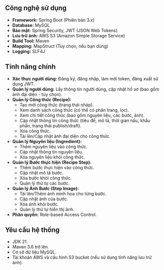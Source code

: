 
## Công nghệ sử dụng

*   **Framework:** Spring Boot (Phiên bản 3.x)
*   **Database:** MySQL 
*   **Bảo mật:** Spring Security, JWT (JSON Web Tokens)
*   **Lưu trữ ảnh:** AWS S3 (Amazon Simple Storage Service)
*   **Build Tool:** Maven
*   **Mapping:** MapStruct (Tùy chọn, nếu bạn dùng)
*   **Logging:** SLF4J

## Tính năng chính

*   **Xác thực người dùng:** Đăng ký, đăng nhập, làm mới token, đăng xuất sử dụng JWT.
*   **Quản lý người dùng:** Lấy thông tin người dùng, cập nhật hồ sơ (bao gồm ảnh đại diện - tùy chọn).
*   **Quản lý Công thức (Recipe):**
    *   Tạo mới công thức (trạng thái nháp).
    *   Xem danh sách công thức (có thể có phân trang, lọc).
    *   Xem chi tiết công thức (bao gồm nguyên liệu, các bước, ảnh).
    *   Cập nhật thông tin công thức (tiêu đề, mô tả, thời gian nấu, khẩu phần, trạng thái publish/draft).
    *   Xóa công thức.
    *   Tải lên/Cập nhật ảnh đại diện cho công thức.
*   **Quản lý Nguyên liệu (Ingredient):**
    *   Thêm nguyên liệu vào công thức.
    *   Cập nhật thông tin nguyên liệu.
    *   Xóa nguyên liệu khỏi công thức.
*   **Quản lý Bước thực hiện (Recipe Step):**
    *   Thêm bước thực hiện vào công thức.
    *   Cập nhật mô tả bước.
    *   Xóa bước khỏi công thức.
    *   Quản lý thứ tự các bước.
*   **Quản lý Ảnh Bước (Step Image):**
    *   Tải lên/Thêm ảnh minh họa cho từng bước.
    *   Cập nhật ảnh của bước.
    *   Xóa ảnh khỏi bước.
    *   Quản lý thứ tự hiển thị ảnh.
*   **Phân quyền:** Role-based Access Control.

## Yêu cầu hệ thống

*   JDK 21.
*   Maven 3.6 trở lên.
*   Cơ sở dữ liệu MySQL.
*   Tài khoản AWS và cấu hình S3 bucket (nếu sử dụng tính năng lưu trữ ảnh).
